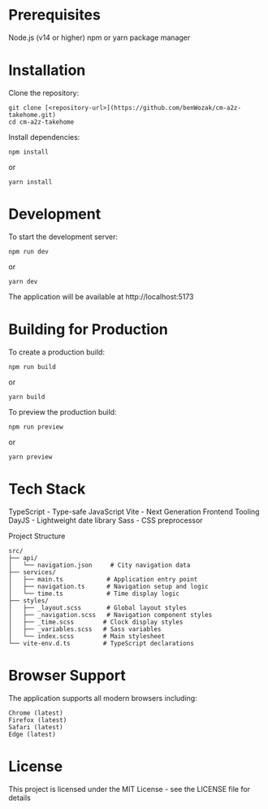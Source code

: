 # Prerequisites

Node.js (v14 or higher)
npm or yarn package manager

# Installation

Clone the repository:

```
git clone [<repository-url>](https://github.com/benWozak/cm-a2z-takehome.git)
cd cm-a2z-takehome
```
Install dependencies:

```
npm install
```
or
```
yarn install
```

# Development
To start the development server:
```
npm run dev
```
or
```
yarn dev
```

The application will be available at http://localhost:5173

# Building for Production

To create a production build:
```
npm run build
```
or
```
yarn build
```

To preview the production build:
```
npm run preview
```
or
```
yarn preview
```

# Tech Stack

TypeScript - Type-safe JavaScript
Vite - Next Generation Frontend Tooling
DayJS - Lightweight date library
Sass - CSS preprocessor

Project Structure

```
src/
├── api/
│   └── navigation.json     # City navigation data
├── services/
│   ├── main.ts            # Application entry point
│   ├── navigation.ts      # Navigation setup and logic
│   └── time.ts            # Time display logic
├── styles/
│   ├── _layout.scss       # Global layout styles
│   ├── _navigation.scss   # Navigation component styles
│   ├── _time.scss        # Clock display styles
│   ├── _variables.scss   # Sass variables
│   └── index.scss        # Main stylesheet
└── vite-env.d.ts         # TypeScript declarations
```


# Browser Support
The application supports all modern browsers including:

```
Chrome (latest)
Firefox (latest)
Safari (latest)
Edge (latest)
```

# License
This project is licensed under the MIT License - see the LICENSE file for details
